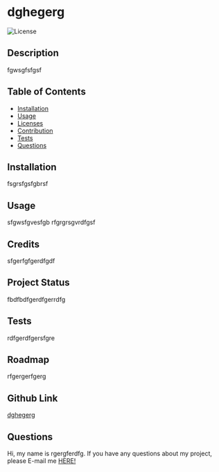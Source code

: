 
# dghegerg

![License](https://img.shields.io/static/v1?label=License&message="MIT&color=GREEN)

## Description
fgwsgfsfgsf

## Table of Contents
* [Installation](#installation)
* [Usage](#usage)
* [Licenses](#licenses)
* [Contribution](#contribution)
* [Tests](#tests)
* [Questions](#questions)

## Installation
fsgrsfgsfgbrsf

## Usage
sfgwsfgvesfgb
rfgrgrsgvrdfgsf

## Credits
sfgerfgfgerdfgdf

## Project Status
fbdfbdfgerdfgerrdfg

## Tests
rdfgerdfgersfgre

## Roadmap
rfgergerfgerg

## Github Link
[dghegerg](ergferdfgergferfg)

## Questions
Hi, my name is rgergferdfg. If you have any questions about my project, please E-mail me [HERE!](mailto:rfberdfberdfberdf)
